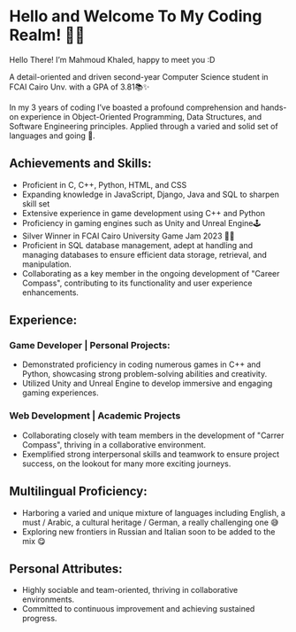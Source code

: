 # Hello and Welcome To My Coding Realm! 👨‍💻
Hello There! I’m Mahmoud Khaled, happy to meet you :D

A detail-oriented and driven second-year Computer Science student in FCAI Cairo Unv. with a GPA of 3.81📚✨

In my 3 years of coding I’ve boasted a profound comprehension and hands-on experience in Object-Oriented Programming, Data Structures, and Software Engineering principles. Applied through a varied and solid set of languages and going 💪.


## Achievements and Skills:		
- Proficient in C, C++, Python, HTML, and CSS
- Expanding knowledge in JavaScript, Django, Java and SQL to sharpen skill set
- Extensive experience in game development using C++ and Python
- Proficiency in gaming engines such as Unity and Unreal Engine🕹
- Silver Winner in FCAI Cairo University Game Jam 2023 🎯🥈
- Proficient in SQL database management, adept at handling and managing databases to ensure efficient data storage, retrieval, and manipulation.
- Collaborating as a key member in the ongoing development of "Career Compass", contributing to its functionality and user experience enhancements.
  
## Experience:			
### Game Developer | Personal Projects:	
- Demonstrated proficiency in coding numerous games in C++ and Python, showcasing strong problem-solving abilities and creativity.
- Utilized Unity and Unreal Engine to develop immersive and engaging gaming experiences.	

### Web Development | Academic Projects	
- Collaborating closely with team members in the development of "Carrer Compass", thriving in a collaborative environment.
- Exemplified strong interpersonal skills and teamwork to ensure project success, on the lookout for many more exciting journeys.

## Multilingual Proficiency:			
- Harboring a varied and unique mixture of languages including English, a must / Arabic, a cultural heritage / German, a really challenging one 😅
- Exploring new frontiers in Russian and Italian soon to be added to the mix 😋

	
## Personal Attributes:			
- Highly sociable and team-oriented, thriving in collaborative environments.
- Committed to continuous improvement and achieving sustained progress.	


